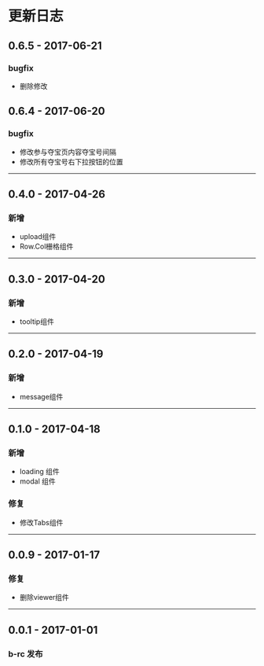 # 更新日志
## 0.6.5   - 2017-06-21

### bugfix
* 删除修改

## 0.6.4   - 2017-06-20

### bugfix
* 修改参与夺宝页内容夺宝号间隔
* 修改所有夺宝号右下拉按钮的位置

---
## 0.4.0    - 2017-04-26

### 新增
* upload组件
* Row.Col栅格组件

---

## 0.3.0    - 2017-04-20

### 新增
* tooltip组件

---

## 0.2.0    - 2017-04-19

### 新增
* message组件

---

## 0.1.0    - 2017-04-18

### 新增
* loading 组件
* modal 组件

### 修复

* 修改Tabs组件

---
## 0.0.9    - 2017-01-17

### 修复

* 删除viewer组件

---

## 0.0.1 - 2017-01-01

### b-rc 发布
